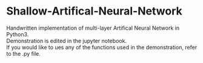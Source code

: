 # Shallow-Artifical-Neural-Network
Handwritten implementation of multi-layer Artifical Neural Network in Python3.  
Demonstration is edited in the jupyter notebook.  
If you would like to ues any of the functions used in the demonstration, refer to the .py file.
